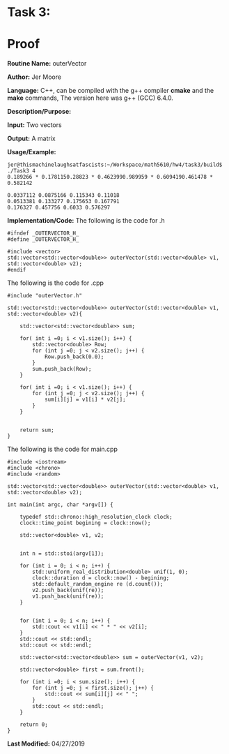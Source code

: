 # Task 3:

# Proof

**Routine Name:**         outerVector 

**Author:** Jer Moore

**Language:** C++, can be compiled with the g++ compiler **cmake** and the **make** commands, The version here was g++ (GCC) 6.4.0.

**Description/Purpose:**
 
**Input:**  Two vectors

**Output:** A matrix
 

**Usage/Example:** 

	jer@thismachinelaughsatfascists:~/Workspace/math5610/hw4/task3/build$ ./Task3 4
	0.189266 * 0.1781150.28823 * 0.4623990.989959 * 0.6094190.461478 * 0.582142

	0.0337112 0.0875166 0.115343 0.11018
	0.0513381 0.133277 0.175653 0.167791
	0.176327 0.457756 0.6033 0.576297


**Implementation/Code:** The following is the code for .h

	#ifndef _OUTERVECTOR_H_
	#define _OUTERVECTOR_H_

	#include <vector>
	std::vector<std::vector<double>> outerVector(std::vector<double> v1, std::vector<double> v2);
	#endif


The following is the code for .cpp

	#include "outerVector.h"

	std::vector<std::vector<double>> outerVector(std::vector<double> v1, std::vector<double> v2){

		std::vector<std::vector<double>> sum;
		
		for( int i =0; i < v1.size(); i++) {
			std::vector<double> Row;
			for (int j =0; j < v2.size(); j++) {
				Row.push_back(0.0);
			}
			sum.push_back(Row);
		}

		for( int i =0; i < v1.size(); i++) {
			for (int j =0; j < v2.size(); j++) {
				sum[i][j] = v1[i] * v2[j];
			}
		}

		
		return sum;
	}


The following is the code for main.cpp

	#include <iostream>
	#include <chrono>
	#include <random>

	std::vector<std::vector<double>> outerVector(std::vector<double> v1, std::vector<double> v2);

	int main(int argc, char *argv[]) {
		
		typedef std::chrono::high_resolution_clock clock;
		clock::time_point begining = clock::now();

		std::vector<double> v1, v2;


		int n = std::stoi(argv[1]);

		for (int i = 0; i < n; i++) {
			std::uniform_real_distribution<double> unif(1, 0);
			clock::duration d = clock::now() - begining;
			std::default_random_engine re (d.count());
			v2.push_back(unif(re));
			v1.push_back(unif(re));
		}


		for (int i = 0; i < n; i++) {
			std::cout << v1[i] << " * " << v2[i];
		}
		std::cout << std::endl;
		std::cout << std::endl;
		
		std::vector<std::vector<double>> sum = outerVector(v1, v2);

		std::vector<double> first = sum.front();
		
		for (int i =0; i < sum.size(); i++) {
			for (int j =0; j < first.size(); j++) {
				std::cout << sum[i][j] << " ";
			}
			std::cout << std::endl;
		}

		return 0;
	}



**Last Modified:** 04/27/2019
